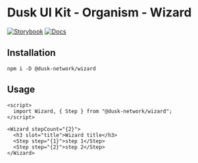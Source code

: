 # Dusk UI Kit - Organism - Wizard

[![Storybook](https://img.shields.io/badge/Storybook-Component_Playground-%23FF4785?style=flat&logo=storybook)](https://dusk-network.github.io/dusk-ui-kit/?path=/story/components-atoms-wizard)
[![Docs](https://img.shields.io/badge/Documentation-%235E35CF?style=flat)](https://dusk-network.github.io/dusk-ui-kit/docs/components/atoms/wizard)

## Installation

```
npm i -D @dusk-network/wizard
```

## Usage

<!-- MARKDOWN-AUTO-DOCS:START (CODE:src=../../../examples/src/organisms/wizard/Wizard_01.svelte) -->
<!-- The below code snippet is automatically added from ../../../examples/src/organisms/wizard/Wizard_01.svelte -->

```svelte
<script>
  import Wizard, { Step } from "@dusk-network/wizard";
</script>

<Wizard stepCount="{2}">
  <h3 slot="title">Wizard title</h3>
  <Step step="{1}">step 1</Step>
  <Step step="{2}">step 2</Step>
</Wizard>
```

<!-- MARKDOWN-AUTO-DOCS:END -->
